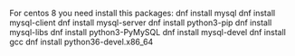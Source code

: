 For centos 8 you need install this packages:
dnf install  mysql
dnf install  mysql-client
dnf install  mysql-server
dnf install python3-pip
dnf install mysql-libs
dnf install python3-PyMySQL
dnf install mysql-devel
dnf install gcc
dnf install python36-devel.x86_64
